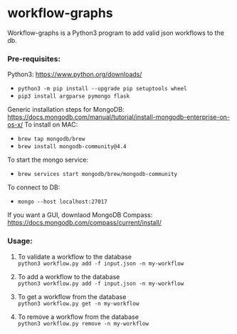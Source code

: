 # workflow-graphs

Workflow-graphs is a Python3 program to add valid json workflows to the db.

### Pre-requisites:
Python3: https://www.python.org/downloads/
* ```python3 -m pip install --upgrade pip setuptools wheel```
* ```pip3 install argparse pymongo flask```

Generic installation steps for MongoDB: https://docs.mongodb.com/manual/tutorial/install-mongodb-enterprise-on-os-x/
To install on MAC:
* ```brew tap mongodb/brew```
* ```brew install mongodb-community@4.4```

To start the mongo service:
* ```brew services start mongodb/brew/mongodb-community```

To connect to DB:
* ```mongo --host localhost:27017```

If you want a GUI, downlaod MongoDB Compass: https://docs.mongodb.com/compass/current/install/

### Usage:
1. To validate a workflow to the database \
```python3 workflow.py add -f input.json -n my-workflow```

2. To add a workflow to the database \
```python3 workflow.py add -f input.json -n my-workflow```

3. To get a workflow from the database \
```python3 workflow.py get -n my-workflow```

4. To remove a workflow from the database \
```python3 workflow.py remove -n my-workflow```
